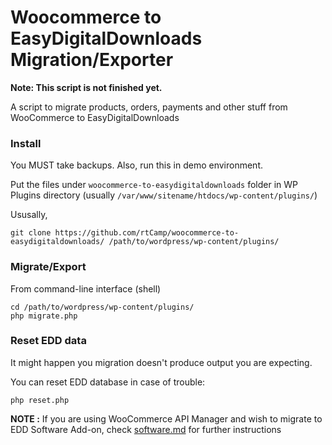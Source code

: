 Woocommerce to EasyDigitalDownloads Migration/Exporter
=========================================================

**Note: This script is not finished yet.**


A script to migrate products, orders, payments and other stuff from WooCommerce to EasyDigitalDownloads

### Install

You MUST take backups. Also, run this in demo environment.

Put the files under `woocommerce-to-easydigitaldownloads` folder in WP Plugins directory (usually `/var/www/sitename/htdocs/wp-content/plugins/`)

Ususally, 

```
git clone https://github.com/rtCamp/woocommerce-to-easydigitaldownloads/ /path/to/wordpress/wp-content/plugins/
```

### Migrate/Export

From command-line interface (shell)

```
cd /path/to/wordpress/wp-content/plugins/
php migrate.php
```

### Reset EDD data

It might happen you migration doesn't produce output you are expecting.

You can reset EDD database in case of trouble: 

```
php reset.php
```

**NOTE :**
If you are using WooCommerce API Manager and wish to migrate to EDD Software Add-on, check [software.md](https://github.com/rtCamp/woocommerce-to-easydigitaldownloads/software.md) for further instructions